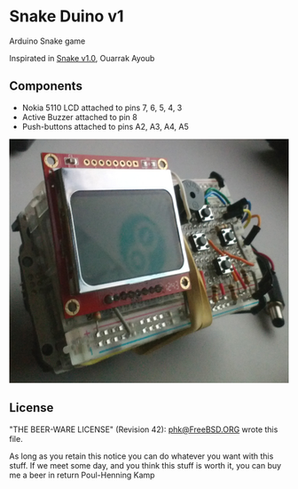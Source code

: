 # Snake Duino v1

Arduino Snake game

Inspirated in [Snake v1.0][1], Ouarrak Ayoub

## Components

- Nokia 5110 LCD attached to pins 7, 6, 5, 4, 3
- Active Buzzer attached to pin 8
- Push-buttons attached to pins A2, A3, A4, A5

![Snake Duino](snake-duino-1.jpg)

## License

"THE BEER-WARE LICENSE" (Revision 42): [phk@FreeBSD.ORG]() wrote this file.

As long as you retain this notice you can do whatever you want with this stuff. If we meet some day, and you think this stuff is worth it, you can buy me a beer in return Poul-Henning Kamp

[1]: http://pastebin.com/iAVt9AGJ
